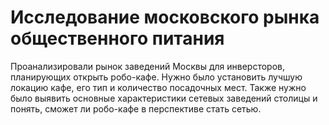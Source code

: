 # Исследование московского рынка общественного питания

Проанализировали рынок заведений Москвы для инверсторов, планирующих открыть робо-кафе. Нужно было установить лучшую локацию кафе, его тип и количество посадочных мест. Также нужно было выявить основные характеристики сетевых заведений столицы и понять, сможет ли робо-кафе в перспективе стать сетью. 
